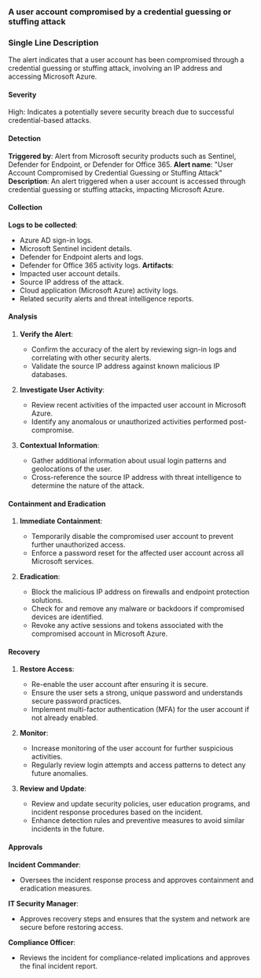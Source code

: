### A user account compromised by a credential guessing or stuffing attack

### Single Line Description
The alert indicates that a user account has been compromised through a credential guessing or stuffing attack, involving an IP address and accessing Microsoft Azure.

#### **Severity**
High: Indicates a potentially severe security breach due to successful credential-based attacks.

#### **Detection**
**Triggered by**: Alert from Microsoft security products such as Sentinel, Defender for Endpoint, or Defender for Office 365.
**Alert name**: "User Account Compromised by Credential Guessing or Stuffing Attack"
**Description**: An alert triggered when a user account is accessed through credential guessing or stuffing attacks, impacting Microsoft Azure.

#### **Collection**
**Logs to be collected**:
- Azure AD sign-in logs.
- Microsoft Sentinel incident details.
- Defender for Endpoint alerts and logs.
- Defender for Office 365 activity logs.
**Artifacts**:
- Impacted user account details.
- Source IP address of the attack.
- Cloud application (Microsoft Azure) activity logs.
- Related security alerts and threat intelligence reports.

#### **Analysis**
1. **Verify the Alert**:
   - Confirm the accuracy of the alert by reviewing sign-in logs and correlating with other security alerts.
   - Validate the source IP address against known malicious IP databases.

2. **Investigate User Activity**:
   - Review recent activities of the impacted user account in Microsoft Azure.
   - Identify any anomalous or unauthorized activities performed post-compromise.

3. **Contextual Information**:
   - Gather additional information about usual login patterns and geolocations of the user.
   - Cross-reference the source IP address with threat intelligence to determine the nature of the attack.

#### **Containment and Eradication**
1. **Immediate Containment**:
   - Temporarily disable the compromised user account to prevent further unauthorized access.
   - Enforce a password reset for the affected user account across all Microsoft services.

2. **Eradication**:
   - Block the malicious IP address on firewalls and endpoint protection solutions.
   - Check for and remove any malware or backdoors if compromised devices are identified.
   - Revoke any active sessions and tokens associated with the compromised account in Microsoft Azure.

#### **Recovery**
1. **Restore Access**:
   - Re-enable the user account after ensuring it is secure.
   - Ensure the user sets a strong, unique password and understands secure password practices.
   - Implement multi-factor authentication (MFA) for the user account if not already enabled.

2. **Monitor**:
   - Increase monitoring of the user account for further suspicious activities.
   - Regularly review login attempts and access patterns to detect any future anomalies.

3. **Review and Update**:
   - Review and update security policies, user education programs, and incident response procedures based on the incident.
   - Enhance detection rules and preventive measures to avoid similar incidents in the future.

#### **Approvals**
**Incident Commander**:
- Oversees the incident response process and approves containment and eradication measures.

**IT Security Manager**:
- Approves recovery steps and ensures that the system and network are secure before restoring access.

**Compliance Officer**:
- Reviews the incident for compliance-related implications and approves the final incident report.